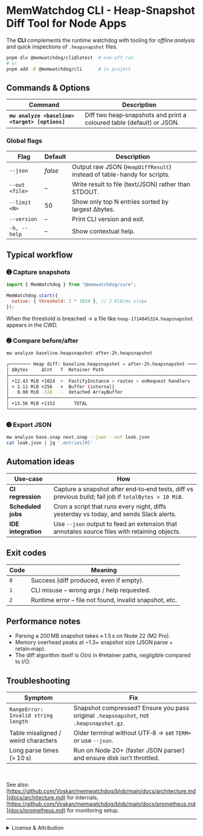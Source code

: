 # MemWatchdog CLI - Heap-Snapshot Diff Tool for Node Apps

The **CLI** complements the runtime watchdog with tooling for _offline analysis_ and quick inspections of `.heapsnapshot` files.

```bash
pnpm dlx @memwatchdog/cli@latest  # one‑off run
# or
pnpm add -D @memwatchdog/cli      # in project
```

## Commands & Options

| Command                                        | Description                                                           |
| ---------------------------------------------- | --------------------------------------------------------------------- |
| **`mw analyze <baseline> <target> [options]`** | Diff two heap‑snapshots and print a coloured table (default) or JSON. |

### Global flags

| Flag           | Default | Description                                                            |
| -------------- | ------- | ---------------------------------------------------------------------- |
| `--json`       | _false_ | Output raw JSON (`HeapDiffResult`) instead of table-handy for scripts. |
| `--out <file>` | –       | Write result to file (text/JSON) rather than STDOUT.                   |
| `--limit <N>`  | 50      | Show only top N entries sorted by largest Δbytes.                      |
| `--version`    | –       | Print CLI version and exit.                                            |
| `-h, --help`   | –       | Show contextual help.                                                  |

## Typical workflow

### ➊ Capture snapshots

```javascript
import { MemWatchdog } from "@memwatchdog/core";

MemWatchdog.start({
  native: { threshold: 2 * 1024 }, // 2 KiB/ms slope
});
```

When the threshold is breached -> a file like `heap‑1714845324.heapsnapshot` appears in the CWD.

### ➋ Compare before/after

```bash
mw analyze baseline.heapsnapshot after‑2h.heapsnapshot
```

```bash
┌──────── Heap diff: baseline.heapsnapshot → after‑2h.heapsnapshot ─────────┐
│ ΔBytes     ΔCnt   T  Retainer Path                                        │
├───────────────────────────────────────────────────────────────────────────┤
│ +12.43 MiB +1024  >  FastifyInstance > routes > onRequest handlers        │
│ + 2.11 MiB +256   +  Buffer (internal)                                    │
│ - 0.98 MiB -128   -  detached ArrayBuffer                                 │
├───────────────────────────────────────────────────────────────────────────┤
│ +13.56 MiB +1152       TOTAL                                              │
└───────────────────────────────────────────────────────────────────────────┘
```

### ➌ Export JSON

```bash
mw analyze base.snap next.snap --json --out leak.json
cat leak.json | jq '.entries[0]'
```

## Automation ideas

| Use‑case            | How                                                                                                   |
| ------------------- | ----------------------------------------------------------------------------------------------------- |
| **CI regression**   | Capture a snapshot after end‑to‑end tests, diff vs previous build; fail job if `totalBytes > 10 MiB`. |
| **Scheduled jobs**  | Cron a script that runs every night, diffs yesterday vs today, and sends Slack alerts.                |
| **IDE integration** | Use `--json` output to feed an extension that annotates source files with retaining objects.          |

## Exit codes

| Code | Meaning                                                |
| ---- | ------------------------------------------------------ |
| `0`  | Success (diff produced, even if empty).                |
| `1`  | CLI misuse – wrong args / help requested.              |
| `2`  | Runtime error – file not found, invalid snapshot, etc. |

## Performance notes

- Parsing a 200 MB snapshot takes ≈ 1.5 s on Node 22 (M2 Pro).
- Memory overhead peaks at ~1.3× snapshot size (JSON parse + retain‑map).
- The diff algorithm itself is O(n) in #retainer paths, negligible compared to I/O.

## Troubleshooting

| Symptom                             | Fix                                                                                    |
| ----------------------------------- | -------------------------------------------------------------------------------------- |
| `RangeError: Invalid string length` | Snapshot compressed? Ensure you pass original `.heapsnapshot`, not `.heapsnapshot.gz`. |
| Table misaligned / weird characters | Older terminal without UTF‑8 → set `TERM=` _or_ use `--json`.                          |
| Long parse times (> 10 s)           | Run on Node 20+ (faster JSON parser) and ensure disk isn’t throttled.                  |

<br/>

See also: [https://github.com/Voskan/memwatchdog/blob/main/docs/architecture.md](docs/architecture.md) for internals, [https://github.com/Voskan/memwatchdog/blob/main/docs/prometheus.md](docs/prometheus.md) for monitoring setup.

---

<details>
<summary>License & Attribution</summary>

> © 2025 Voskan Labs, Inc. &nbsp; <https://voskanlabs.com>  
> License: MIT  
> Author: **Voskan Voskanyan** &lt;voskan1989@gmail.com>  
> Last updated: 2023-10-01  
> This document is part of the **MemWatchdog** project

</details>
